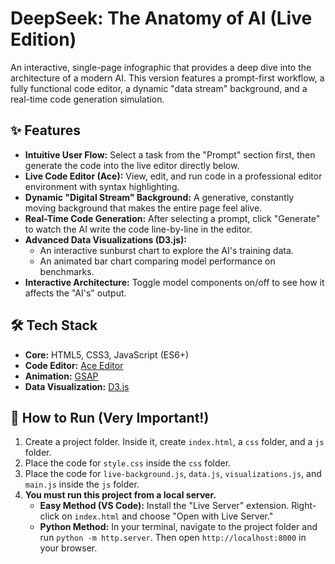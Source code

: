 # DeepSeek: The Anatomy of AI (Live Edition)

An interactive, single-page infographic that provides a deep dive into the architecture of a modern AI. This version features a prompt-first workflow, a fully functional code editor, a dynamic "data stream" background, and a real-time code generation simulation.

## ✨ Features

-   **Intuitive User Flow:** Select a task from the "Prompt" section first, then generate the code into the live editor directly below.
-   **Live Code Editor (Ace):** View, edit, and run code in a professional editor environment with syntax highlighting.
-   **Dynamic "Digital Stream" Background:** A generative, constantly moving background that makes the entire page feel alive.
-   **Real-Time Code Generation:** After selecting a prompt, click "Generate" to watch the AI write the code line-by-line in the editor.
-   **Advanced Data Visualizations (D3.js):**
    -   An interactive sunburst chart to explore the AI's training data.
    -   An animated bar chart comparing model performance on benchmarks.
-   **Interactive Architecture:** Toggle model components on/off to see how it affects the "AI's" output.

## 🛠️ Tech Stack

-   **Core:** HTML5, CSS3, JavaScript (ES6+)
-   **Code Editor:** [Ace Editor](https://ace.c9.io/)
-   **Animation:** [GSAP](https://gsap.com/)
-   **Data Visualization:** [D3.js](https://d3js.org/)

## 🚀 How to Run (Very Important!)

1.  Create a project folder. Inside it, create `index.html`, a `css` folder, and a `js` folder.
2.  Place the code for `style.css` inside the `css` folder.
3.  Place the code for `live-background.js`, `data.js`, `visualizations.js`, and `main.js` inside the `js` folder.
4.  **You must run this project from a local server.**
    * **Easy Method (VS Code):** Install the "Live Server" extension. Right-click on `index.html` and choose "Open with Live Server."
    * **Python Method:** In your terminal, navigate to the project folder and run `python -m http.server`. Then open `http://localhost:8000` in your browser.